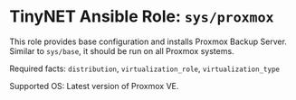 # TinyNET Ansible Role: `sys/proxmox`

This role provides base configuration and installs Proxmox Backup Server. Similar
to `sys/base`, it should be run on all Proxmox systems.

Required facts: `distribution`, `virtualization_role`, `virtualization_type`

Supported OS: Latest version of Proxmox VE.
